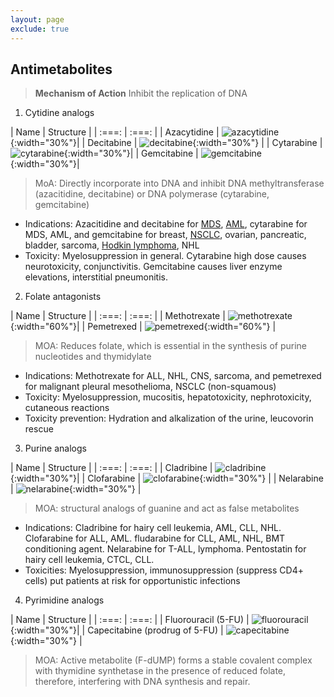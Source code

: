 ```yaml
---
layout: page
exclude: true
---
```


## Antimetabolites

> **Mechanism of Action**
> Inhibit the replication of DNA

1. Cytidine analogs

| Name | Structure |
| :===: | :===: |
| Azacytidine | ![azacytidine](https://upload.wikimedia.org/wikipedia/commons/thumb/5/5f/Azacitidine.svg/220px-Azacitidine.svg.png){:width="30%"}|
| Decitabine | ![decitabine](https://upload.wikimedia.org/wikipedia/commons/thumb/4/44/Decitabine.svg/220px-Decitabine.svg.png){:width="30%"} |
| Cytarabine | ![cytarabine](https://upload.wikimedia.org/wikipedia/commons/thumb/d/da/Cytarabin.svg/200px-Cytarabin.svg.png){:width="30%"}|
| Gemcitabine | ![gemcitabine](https://upload.wikimedia.org/wikipedia/commons/thumb/f/ff/Gemcitabine.svg/155px-Gemcitabine.svg.png){:width="30%"}|



> MoA: Directly incorporate into DNA and inhibit DNA methyltransferase (azacitidine, decitabine) or DNA polymerase (cytarabine, gemcitabine)

* Indications: Azacitidine and decitabine for [MDS](https://en.wikipedia.org/wiki/Myelodysplastic_syndrome), [AML](https://en.wikipedia.org/wiki/Acute_myeloid_leukemia), cytarabine for MDS, AML, and gemcitabine for breast, [NSCLC](https://en.wikipedia.org/wiki/Non-small-cell_lung_cancer), ovarian, pancreatic, bladder, sarcoma, [Hodkin lymphoma](https://en.wikipedia.org/wiki/Hodgkin_lymphoma), NHL
* Toxicity: Myelosuppression in general. Cytarabine high dose causes neurotoxicity, conjunctivitis. Gemcitabine causes liver enzyme elevations, interstitial pneumonitis.

2. Folate antagonists

| Name | Structure |
| :===: | :===: |
| Methotrexate | ![methotrexate](https://upload.wikimedia.org/wikipedia/commons/thumb/3/30/Methotrexate_skeletal.svg/300px-Methotrexate_skeletal.svg.png){:width="60%"}|
| Pemetrexed | ![pemetrexed](https://upload.wikimedia.org/wikipedia/commons/thumb/7/7f/Pemetrexed.svg/220px-Pemetrexed.svg.png){:width="60%"} |

> MOA: Reduces folate, which is essential in the synthesis of purine nucleotides and thymidylate
* Indications: Methotrexate for ALL, NHL, CNS, sarcoma, and pemetrexed for malignant pleural mesothelioma, NSCLC (non-squamous)
* Toxicity: Myelosuppression, mucositis, hepatotoxicity, nephrotoxicity, cutaneous reactions
* Toxicity prevention: Hydration and alkalization of the urine, leucovorin rescue

3. Purine analogs

| Name | Structure |
| :===: | :===: |
| Cladribine | ![cladribine](https://upload.wikimedia.org/wikipedia/commons/thumb/7/7a/Cladribine.svg/200px-Cladribine.svg.png){:width="30%"}|
| Clofarabine | ![clofarabine](https://upload.wikimedia.org/wikipedia/commons/thumb/8/8b/Clofarabine.svg/220px-Clofarabine.svg.png){:width="30%"} |
| Nelarabine | ![nelarabine](https://upload.wikimedia.org/wikipedia/commons/thumb/6/63/Nelarabine_structure.svg/200px-Nelarabine_structure.svg.png){:width="30%"} |

> MOA: structural analogs of guanine and act as false metabolites
*   Indications: Cladribine for hairy cell leukemia, AML, CLL, NHL. Clofarabine for ALL, AML. fludarabine for CLL, AML, NHL, BMT conditioning agent. Nelarabine for T-ALL, lymphoma. Pentostatin for hairy cell leukemia, CTCL, CLL.
*  Toxicities: Myelosuppression, immunosuppression (suppress CD4+ cells) put patients at risk for opportunistic infections

4. Pyrimidine analogs

| Name | Structure |
| :===: | :===: |
| Fluorouracil (5-FU) | ![fluorouracil](https://upload.wikimedia.org/wikipedia/commons/thumb/9/9b/Fluorouracil2DACS.svg/800px-Fluorouracil2DACS.svg.png){:width="30%"}|
| Capecitabine (prodrug of 5-FU) | ![capecitabine](https://upload.wikimedia.org/wikipedia/commons/thumb/b/b3/Capecitabine.svg/280px-Capecitabine.svg.png){:width="30%"} |



> MOA: Active metabolite (F-dUMP) forms a stable covalent complex with thymidine synthetase in the presence of reduced folate, therefore, interfering with DNA synthesis and repair.
